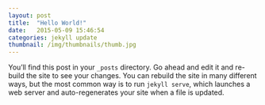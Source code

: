 ```yaml
---
layout: post
title:  "Hello World!"
date:   2015-05-09 15:46:54
categories: jekyll update
thumbnail: /img/thumbnails/thumb.jpg
---
```

You’ll find this post in your `_posts` directory. Go ahead and edit it and re-build the site to see your changes. You can rebuild the site in many different ways, but the most common way is to run `jekyll serve`, which launches a web server and auto-regenerates your site when a file is updated.

